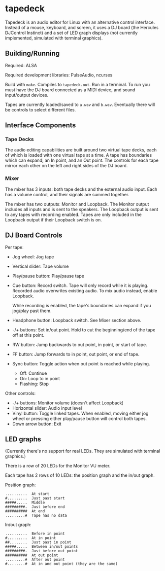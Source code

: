 # tapedeck

Tapedeck is an audio editor for Linux with an
alternative control interface. Instead of a mouse,
keyboard, and screen, it uses a DJ board (the Hercules
DJControl Instinct) and a set of LED graph displays
(not currently implemented, simulated with terminal
graphics).

## Building/Running

Required: ALSA

Required development libraries: PulseAudio, ncurses

Build with `make`. Compiles to `tapedeck.out`. Run in a
terminal. To run you must have the DJ board connected
as a MIDI device, and sound input/output devices.

Tapes are currently loaded/saved to `a.wav` and `b.wav`.
Eventually there will be controls to select different
files.

## Interface Components

### Tape Decks

The audio editing capabilities are built around two
virtual tape decks, each of which is loaded with one
virtual tape at a time. A tape has boundaries which can
expand, an In point, and an Out point. The controls for
each tape mirror each other on the left and right sides
of the DJ board.

### Mixer

The mixer has 3 inputs: both tape decks and the external
audio input. Each has a volume control, and their
signals are summed together.

The mixer has two outputs: Monitor and Loopback. The
Monitor output includes all inputs and is sent to
the speakers. The Loopback output is sent to any tapes
with recording enabled. Tapes are only included in the
Loopback output if their Loopback switch is on.

## DJ Board Controls

Per tape:

- Jog wheel: Jog tape
- Vertical slider: Tape volume
- Play/pause button: Play/pause tape
- Cue button: Record switch. Tape will only record while
it is playing. Recorded audio overwrites existing audio.
To mix audio instead, enable Loopback.

    While recording is enabled, the tape's boundaries
    can expand if you jog/play past them.

- Headphone button: Loopback switch. See Mixer section
above.
- -/+ buttons: Set in/out point. Hold to cut the
beginning/end of the tape off at this point.
- RW button: Jump backwards to out point, in point, or
start of tape.
- FF button: Jump forwards to in point, out point, or
end of tape.
- Sync button: Toggle action when out point is reached
while playing.
    - Off: Continue
    - On: Loop to in point
    - Flashing: Stop

Other controls:

- -/+ buttons: Monitor volume (doesn't affect Loopback)
- Horizontal slider: Audio input level
- Vinyl button: Toggle linked tapes. When enabled,
moving either jog wheel or pressing either play/pause
button will control both tapes.
- Down arrow button: Exit

## LED graphs

(Currently there's no support for real LEDs. They are
simulated with terminal graphics.)

There is a row of 20 LEDs for the Monitor VU meter.

Each tape has 2 rows of 10 LEDs: the position graph and
the in/out graph.

Position graph:

```
..........  At start
#.........  Just past start
#####.....  Middle
#########.  Just before end
##########  At end
.........#  Tape has no data
```

In/out graph:

```
..........  Before in point
#.........  At in point
##........  Just past in point
#####.....  Between in/out points
#########.  Just before out point
##########  At out point
.........#  After out point
#........#  At in and out point (they are the same)
```

